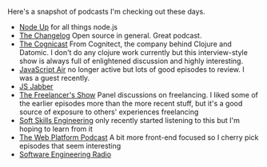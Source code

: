 Here's a snapshot of podcasts I'm checking out these days.

- [Node Up](http://nodeup.com/) for all things node.js
- [The Changelog](https://changelog.com/) Open source in general. Great podcast.
- [The Cognicast](http://blog.cognitect.com/cognicast) From Cognitect, the company behind Clojure and Datomic. I don't do any clojure work currently but this interview-style show is always full of enlightened discussion and highly interesting.
- [JavaScript Air](https://javascriptair.com/) no longer active but lots of good episodes to review. I was a guest recently.
- [JS Jabber](https://devchat.tv/js-jabber)
- [The Freelancer's Show](https://devchat.tv/freelancers) Panel discussions on freelancing. I liked some of the earlier episodes more than the more recent stuff, but it's a good source of exposure to others' experiences freelancing
- [Soft Skills Engineering](https://softskills.audio/) only recently started listening to this but I'm hoping to learn from it
- [The Web Platform Podcast](http://thewebplatform.libsyn.com/) A bit more front-end focused so I cherry pick episodes that seem interesting
- [Software Engineering Radio](http://www.se-radio.net/)
